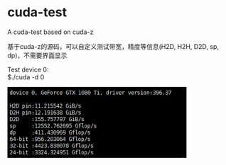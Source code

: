 # cuda-test
A cuda-test based on cuda-z  
  
基于cuda-z的源码，可以自定义测试带宽，精度等信息(H2D, H2H, D2D, sp, dp)，不需要界面显示  
  
Test device 0:  
$./cuda -d 0  
  
![aaa](img/device0.png)

